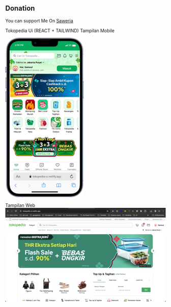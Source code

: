  ## Donation
You can support Me On [Saweria](https://saweria.co/samsularifin05)

Tokopedia Ui (REACT + TAILWIND)
Tampilan Mobile

<img src="./iPhone-13-PRO-tokopedia-ui.netlify.app.png" height="500px"/>

Tampilan Web
<img src="./Screenshot 2024-03-01 at 16.59.31.png" he />
